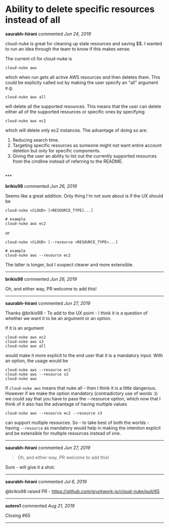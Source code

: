 # Ability to delete specific resources instead of all

**saurabh-hirani** commented *Jun 24, 2019*

cloud-nuke is great for cleaning up stale resources and saving $$. I wanted to run an idea through the team to know if this makes sense.

The current cli for cloud-nuke is 

``` 
cloud-nuke aws
```

which when run gets all active AWS resources and then deletes them. This could be explicity called out by making the user specify an "all" argument e.g. 

```
cloud-nuke aws all 
```

will delete all the supported resources. This means that the user can delete either all of the supported resources or specific ones by specifying

```
cloud-nuke aws ec2
```

which will delete only ec2 instances. The advantage of doing so are:

1. Reducing search time.
2. Targeting specific resources as someone might not want entire account deletion but only for specific components. 
3. Giving the user an ability to list out the currently supported resources from the cmdline instead of referring to the README. 
<br />
***


**brikis98** commented *Jun 26, 2019*

Seems like a great addition. Only thing I'm not sure about is if the UX should be 

```
cloud-nuke <CLOUD> [<RESOURCE_TYPE]...]

# example
cloud-nuke aws ec2
``` 

or 

```
cloud-nuke <CLOUD> [--resource <RESOURCE_TYPE>...]

# example
cloud-nuke aws --resource ec2
```

The latter is longer, but I suspect clearer and more extensible.
***

**brikis98** commented *Jun 26, 2019*

Oh, and either way, PR welcome to add this!
***

**saurabh-hirani** commented *Jun 27, 2019*

Thanks @brikis98  - To add to the UX point - I think it is a question of whether we want it to be an argument or an option. 

If it is an argument

```
cloud-nuke aws ec2 
cloud-nuke aws s3
cloud-nuke aws all
```

would make it more explicit to the end user that it is a mandatory input. With an option, the usage would be 

```
cloud-nuke aws --resource ec2
cloud-nuke aws --resource s3
cloud-nuke aws 
```

If ``` cloud-nuke aws ``` means that nuke all - then I think it is a little dangerous. However if we make the option mandatory (contradictory use of words :)) we could say that you have to pass the --resource option, which now that I think of it also has the advantage of having multiple values 

```
cloud-nuke aws --resource ec2 --resource s3 
```

can support multiple resources. So - to take best of both the worlds - having ``` --resource ``` as mandatory would help in making the intention explicit and be extensible for multiple resources instead of one. 
***

**saurabh-hirani** commented *Jun 27, 2019*

> Oh, and either way, PR welcome to add this!

Sure - will give it a shot. 
***

**saurabh-hirani** commented *Jul 6, 2019*

@brikis98 raised PR - https://github.com/gruntwork-io/cloud-nuke/pull/65
***

**autero1** commented *Aug 21, 2019*

Closing
#65 
***

